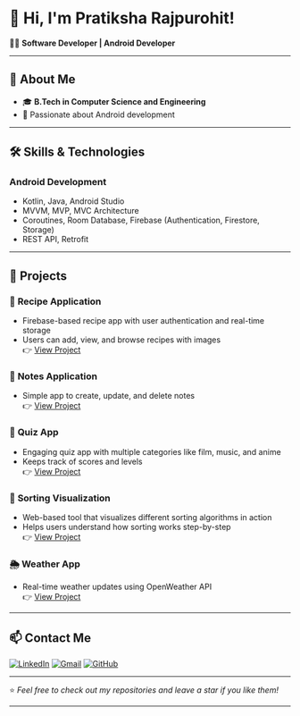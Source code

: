 <!-- Add your profile icon or image here -->
<!--img src="https://github.com/your-username/your-repo/blob/main/profile-icon.png" width="100" height="100" align="right"-->

# 👋 Hi, I'm Pratiksha Rajpurohit!  

👩‍💻 **Software Developer | Android Developer**

---

## 🚀 About Me  
- 🎓 **B.Tech in Computer Science and Engineering**  
- 🌟 Passionate about Android development 

---

## 🛠️ Skills & Technologies  
### **Android Development**  
- Kotlin, Java, Android Studio  
- MVVM, MVP, MVC Architecture  
- Coroutines, Room Database, Firebase (Authentication, Firestore, Storage)  
- REST API, Retrofit  

---

## 🌟 Projects  
### 📱 **Recipe Application**  
- Firebase-based recipe app with user authentication and real-time storage                           
- Users can add, view, and browse recipes with images  
👉 [View Project](https://github.com/Pratiksha-Rajpurohit/RecipeApplication)  

### 📝 **Notes Application**  
- Simple app to create, update, and delete notes  
👉 [View Project](https://github.com/Pratiksha-Rajpurohit/MyNotes)

### 🧠 **Quiz App**  
- Engaging quiz app with multiple categories like film, music, and anime  
- Keeps track of scores and levels  
👉 [View Project](https://github.com/Pratiksha-Rajpurohit/QuizGame)  

### 🎯 **Sorting Visualization**  
- Web-based tool that visualizes different sorting algorithms in action  
- Helps users understand how sorting works step-by-step  
👉 [View Project](https://github.com/Pratiksha-Rajpurohit/Sorting-Visualization)  

### 🌦️ **Weather App**  
- Real-time weather updates using OpenWeather API  
👉 [View Project](https://github.com/Pratiksha-Rajpurohit/WeatherApplication)  

---

## 📫 **Contact Me**  
[![LinkedIn](https://img.shields.io/badge/-LinkedIn-blue?logo=linkedin&style=flat)](linkedin.com/in/pratiksha-rajpurohit-602212280)    [![Gmail](https://img.shields.io/badge/-Gmail-red?logo=gmail&style=flat)](mailto:pratirajpurohit@gmail.com)    [![GitHub](https://img.shields.io/badge/-GitHub-black?logo=github&style=flat)](https://github.com/Pratiksha-Rajpurohit)  

---

⭐️ _Feel free to check out my repositories and leave a star if you like them!_  

---

